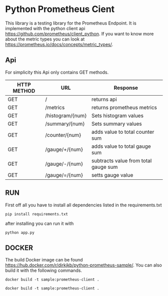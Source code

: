 # Python Prometheus Cient
This library is a testing library for the Prometheus Endpoint.
It is implemented with the python client api https://github.com/prometheus/client_python.
If you want to know more about the metric types you can look at https://prometheus.io/docs/concepts/metric_types/.

## Api
For simplicity this Api only contains GET methods.

| HTTP METHOD | URL              | Response                              |
| ----------- | ---------------- | ------------------------------------- |
| GET         | /                | returns api                           |
| GET         | /metrics         | returns prometheus metrics            |
| GET         | /histogram/{num} | Sets histogram values                 |
| GET         | /summary/{num}   | Sets summary values                   |
| GET         | /counter/{num}   | adds value to total counter sum       |
| GET         | /gauge/+/{num}   | adds value to total gauge sum         |
| GET         | /gauge/-/{num}   | subtracts value from total gauge sum  |
| GET         | /gauge/=/{num}   | setts gauge value                     |

## RUN

First off all you have to install all dependencies listed in the requirements.txt
```
pip install requirements.txt
```
after installing you can run it with
```
python app.py
```

## DOCKER
The build Docker image can be found https://hub.docker.com/r/dirkjkb/python-prometheus-sample/.
You can also build it with the following commands.
```
docker build -t sample:prometheus-client .
```
```
docker build -t sample:prometheus-client .
```
